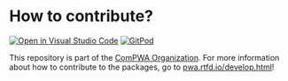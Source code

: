 # How to contribute?

[![Open in Visual Studio Code](https://open.vscode.dev/badges/open-in-vscode.svg)](https://open.vscode.dev/ComPWA/compwa-org)
[![GitPod](https://img.shields.io/badge/Gitpod-ready--to--code-blue?logo=gitpod)](https://gitpod.io/#https://github.com/ComPWA/compwa-org)

This repository is part of the
[ComPWA Organization](https://github.com/ComPWA). For more information about
how to contribute to the packages, go to
[pwa.rtfd.io/develop.html](https://pwa.readthedocs.io/develop.html)!
